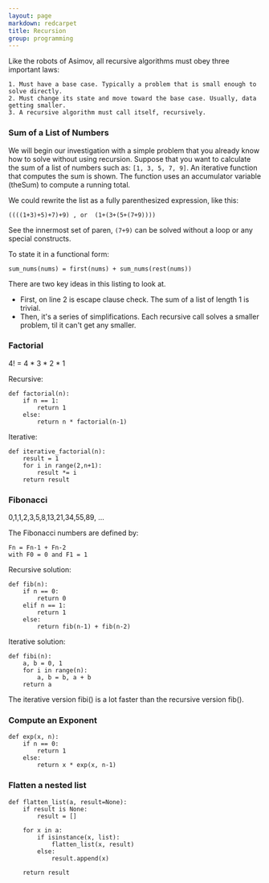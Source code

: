 ```yaml
---
layout: page
markdown: redcarpet
title: Recursion
group: programming
---
```


Like the robots of Asimov, all recursive algorithms must obey three important laws:  

    1. Must have a base case. Typically a problem that is small enough to solve directly.  
    2. Must change its state and move toward the base case. Usually, data getting smaller.  
    3. A recursive algorithm must call itself, recursively.  

### Sum of a List of Numbers

We will begin our investigation with a simple problem that you already know how to solve without using recursion. Suppose that you want to calculate the sum of a list of numbers such as: `[1, 3, 5, 7, 9]`. An iterative function that computes the sum is shown. The function uses an accumulator variable (theSum) to compute a running total.

We could rewrite the list as a fully parenthesized expression, like this:

`((((1+3)+5)+7)+9) , or  (1+(3+(5+(7+9))))`

See the innermost set of paren, `(7+9)` can be solved without a loop or any special constructs. 

To state it in a functional form:
    
`sum_nums(nums) = first(nums) + sum_nums(rest(nums))`

There are two key ideas in this listing to look at.
- First, on line 2 is escape clause check. The sum of a list of length 1 is trivial.
- Then, it's a series of simplifications. Each recursive call solves a smaller problem, til it can't get any smaller.




### Factorial 

4! = 4 * 3 * 2 * 1

Recursive:

    def factorial(n):
        if n == 1:
            return 1
        else:
            return n * factorial(n-1)

Iterative:

    def iterative_factorial(n):
        result = 1
        for i in range(2,n+1):
            result *= i
        return result

### Fibonacci

0,1,1,2,3,5,8,13,21,34,55,89, ...

The Fibonacci numbers are defined by:

    Fn = Fn-1 + Fn-2
    with F0 = 0 and F1 = 1

Recursive solution:

    def fib(n):
        if n == 0:
            return 0
        elif n == 1:
            return 1
        else:
            return fib(n-1) + fib(n-2)

Iterative solution:

    def fibi(n):
        a, b = 0, 1
        for i in range(n):
            a, b = b, a + b
        return a

The iterative version fibi() is a lot faster than the recursive version fib().

### Compute an Exponent

    def exp(x, n):
        if n == 0:
            return 1
        else:
            return x * exp(x, n-1)

### Flatten a nested list

    def flatten_list(a, result=None):
        if result is None:
            result = []

        for x in a:
            if isinstance(x, list):
                flatten_list(x, result)
            else:
                result.append(x)

        return result